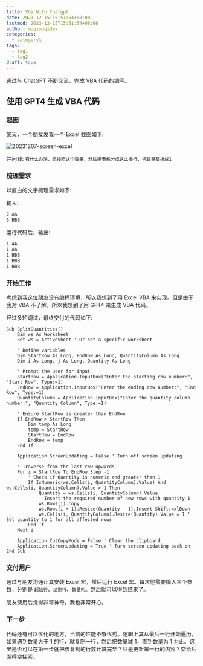 ```yaml
---
title: Vba With Chatgpt
date: 2023-12-15T15:51:54+08:00
lastmod: 2023-12-15T15:51:54+08:00
author: moqimoqidea
categories:
  - category1
tags:
  - tag1
  - tag2
draft: true
---
```


通过与 ChatGPT 不断交流，完成 VBA 代码的编写。

<!--more-->

## 使用 GPT4 生成 VBA 代码

### 起因

某天，一个朋友发我一个 Excel 截图如下:

![20231207-screen-excel](/images/20231207-screen-excel.jpg)

并问我: `有什么办法，能按照这个数量，然后把表格分成这么多行，把数量都拆成1`

### 梳理需求

以直白的文字梳理需求如下:

输入:

```txt
2 AA
3 BBB
```

运行代码后，输出:

```txt
1 AA
1 AA
1 BBB
1 BBB
1 BBB
```

### 开始工作

考虑到我这位朋友没有编程环境，所以我想到了用 Excel VBA 来实现。但是由于我对 VBA 不了解，所以我想到了用 GPT4 来生成 VBA 代码。

经过多轮调试，最终交付的代码如下:

```vba
Sub SplitQuantities()
    Dim ws As Worksheet
    Set ws = ActiveSheet ' Or set a specific worksheet

    ' Define variables
    Dim StartRow As Long, EndRow As Long, QuantityColumn As Long
    Dim i As Long, j As Long, Quantity As Long

    ' Prompt the user for input
    StartRow = Application.InputBox("Enter the starting row number:", "Start Row", Type:=1)
    EndRow = Application.InputBox("Enter the ending row number:", "End Row", Type:=1)
    QuantityColumn = Application.InputBox("Enter the quantity column number:", "Quantity Column", Type:=1)

    ' Ensure StartRow is greater than EndRow
    If EndRow > StartRow Then
        Dim temp As Long
        temp = StartRow
        StartRow = EndRow
        EndRow = temp
    End If

    Application.ScreenUpdating = False ' Turn off screen updating

    ' Traverse from the last row upwards
    For i = StartRow To EndRow Step -1
        ' Check if Quantity is numeric and greater than 1
        If IsNumeric(ws.Cells(i, QuantityColumn).Value) And ws.Cells(i, QuantityColumn).Value > 1 Then
            Quantity = ws.Cells(i, QuantityColumn).Value
            ' Insert the required number of new rows with quantity 1
            ws.Rows(i).Copy
            ws.Rows(i + 1).Resize(Quantity - 1).Insert Shift:=xlDown
            ws.Cells(i, QuantityColumn).Resize(Quantity).Value = 1 ' Set quantity to 1 for all affected rows
        End If
    Next i

    Application.CutCopyMode = False ' Clear the clipboard
    Application.ScreenUpdating = True ' Turn screen updating back on
End Sub
```

### 交付用户

通过与朋友沟通让其安装 Excel 宏，然后运行 Excel 宏。每次他需要输入三个参数，分别是 `起始行`、`结束行`、`数量列`。然后就可以得到结果了。

朋友使用后觉得非常神奇，我也非常开心。

### 下一步

代码还有可以优化的地方，当前的性能不够优秀。逻辑上其从最后一行开始遍历，如果遇到数量大于 1 的行，就复制一行，然后把数量减 1，直到数量为 1 为止。这里是否可以在第一步就把该复制的行数计算完毕？只是更新每一行的内容？交给后面得空探索。
